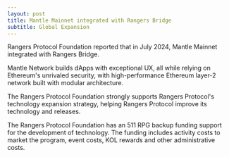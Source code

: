 ```yaml
---
layout: post
title: Mantle Mainnet integrated with Rangers Bridge
subtitle: Global Expansion
---
```


Rangers Protocol Foundation reported that in July 2024, Mantle Mainnet integrated with Rangers Bridge.

Mantle Network builds dApps with exceptional UX, all while relying on Ethereum's unrivaled security, with high-performance Ethereum layer-2 network built with modular architecture.

The Rangers Protocol Foundation strongly supports Rangers Protocol's technology expansion strategy, helping Rangers Protocol improve its technology and releases. 

The Rangers Protocol Foundation has an 511 RPG backup funding support for the development of technology.  The funding includes activity costs to market the program, event costs, KOL rewards and other administrative costs. 
